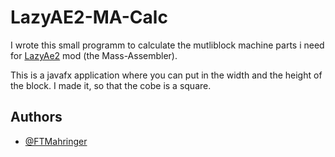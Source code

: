 
# LazyAE2-MA-Calc

I wrote this small programm to calculate the mutliblock machine parts i need for
[LazyAe2](https://www.curseforge.com/minecraft/mc-mods/lazy-ae2) 
mod (the Mass-Assembler).

This is a javafx application where you can put in the width and the height of the block. I made it, so that the cobe is a square. 


## Authors

- [@FTMahringer](https://github.com/FTMahringer)

